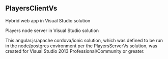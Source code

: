 ## PlayersClientVs
Hybrid web app in Visual Studio solution

Players node server in Visual Studio solution

This angular.js/apache cordova/ionic solution, which was defined to be run in the node/postgres environment per the PlayersServerVs solution, was created for Visual Studio 2013 Professional/Community or greater.


